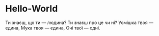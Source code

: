 # Hello-World
Ти знаєш, що ти — людина? 
Ти знаєш про це чи ні? 
Усмішка твоя — єдина, 
Мука твоя — єдина, 
Очі твої — одні.
